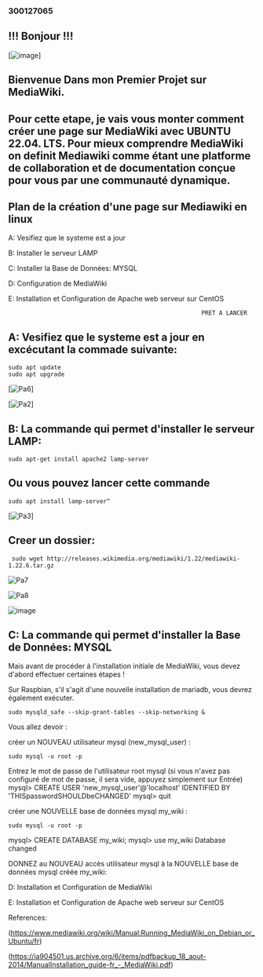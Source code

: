 ###                                                           300127065

##                                                          !!! Bonjour !!!
[![image](https://user-images.githubusercontent.com/97314712/201720889-1fad4be4-980b-4619-8781-447635304528.png)]


##                                                  Bienvenue Dans mon Premier Projet sur MediaWiki.


## Pour cette etape, je vais vous monter comment créer une page sur MediaWiki avec UBUNTU 22.04. LTS. Pour mieux comprendre MediaWiki on definit Mediawiki comme étant une platforme de collaboration et de documentation conçue pour vous par une communauté dynamique.


## Plan de la création d'une page sur Mediawiki en linux 

A: Vesifiez que le systeme est a jour

B: Installer le serveur LAMP

C: Installer la Base de Données: MYSQL

D: Configuration de MediaWiki

E: Installation et Configuration de Apache web serveur sur CentOS

                        
                                                           PRET A LANCER
                                    
                                  
## A: Vesifiez que le systeme est a jour en excécutant la commade suivante:  

```
sudo apt update
sudo apt upgrade
```

[![Pa6](https://user-images.githubusercontent.com/97314712/201717261-b05323aa-4e76-47db-b73b-d9ab4d506f62.png)]

[![Pa2](https://user-images.githubusercontent.com/97314712/201718358-2584555c-86ee-4920-9f16-80aba47cc4f5.png)]


## B: La commande qui permet d'installer le serveur LAMP:

``` 
sudo apt-get install apache2 lamp-server
```
## Ou vous pouvez lancer cette commande

```
sudo apt install lamp-server^
```

[![Pa3](https://user-images.githubusercontent.com/97314712/201719126-c9253cf1-80ef-4e3e-94e3-a795aac28ea5.png)]


## Creer un dossier:

```
 sudo wget http://releases.wikimedia.org/mediawiki/1.22/mediawiki-1.22.6.tar.gz
 ```
 

![Pa7](https://user-images.githubusercontent.com/97314712/201721336-c97e0b57-4328-411c-bfdf-190d6ac56ef0.png)


![Pa8](https://user-images.githubusercontent.com/97314712/201721413-96fa55c8-3f48-46d3-a864-1e26ae1905e8.png)


![image](https://user-images.githubusercontent.com/97314712/203699984-224d27e1-c508-4853-9797-4ab24bd39cdc.png)







## C: La  commande qui permet d'installer la Base de Données: MYSQL

Mais avant de procéder à l'installation initiale de MediaWiki, vous devez d'abord effectuer certaines étapes !

Sur Raspbian, s'il s'agit d'une nouvelle installation de mariadb, vous devrez également exécuter.

```
sudo mysqld_safe --skip-grant-tables --skip-networking &
```

Vous allez devoir :

créer un NOUVEAU utilisateur mysql (new_mysql_user) :

```
sudo mysql -u root -p 
```
Entrez le mot de passe de l'utilisateur root mysql (si vous n'avez pas configuré de mot de passe, il sera vide, appuyez simplement sur Entrée)
mysql> CREATE USER 'new_mysql_user'@'localhost' IDENTIFIED BY 
'THISpasswordSHOULDbeCHANGED'
mysql> quit


créer une NOUVELLE base de données mysql my_wiki :

```
sudo mysql -u root -p
```

mysql> CREATE DATABASE my_wiki;
mysql> use my_wiki
Database changed

DONNEZ au NOUVEAU accès utilisateur mysql à la NOUVELLE base de données mysql créée my_wiki:


D: Installation et Configuration de MediaWiki


E: Installation et Configuration de Apache web serveur sur CentOS






References:

(https://www.mediawiki.org/wiki/Manual:Running_MediaWiki_on_Debian_or_Ubuntu/fr)

(https://ia904501.us.archive.org/6/items/pdfbackup_18_aout-2014/ManualInstallation_guide-fr_-_MediaWiki.pdf)




